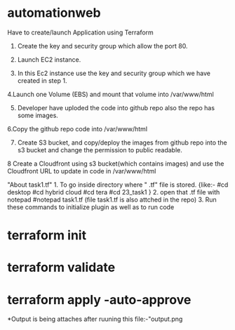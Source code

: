 # automationweb
Have to create/launch Application using Terraform

1. Create the key and security group which allow the port 80.

2. Launch EC2 instance.

3. In this Ec2 instance use the key and security group which we have created in step 1.

4.Launch one Volume (EBS) and mount that volume into /var/www/html

5. Developer have uploded the code into github repo also the repo has some images.

6.Copy the github repo code into /var/www/html

7. Create S3 bucket, and copy/deploy the images from github repo into the s3 bucket and change the permission to public readable.

8 Create a Cloudfront using s3 bucket(which contains images) and use the Cloudfront URL to update in code in /var/www/html

"About task1.tf" 1. To go inside directory where " .tf" file is stored. {like:- #cd desktop #cd hybrid cloud #cd tera #cd 23_task1 } 2. open that .tf file with notepad #notepad task1.tf (file task1.tf is also attched in the repo) 3. Run these commands to initialize plugin as well as to run code

# terraform init
# terraform validate
# terraform apply -auto-approve

*Output is being attaches after ruuning this file:-"output.png
